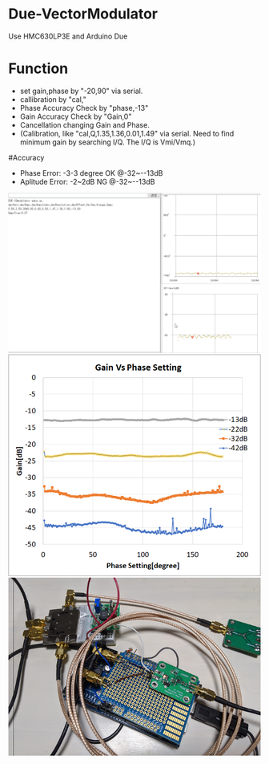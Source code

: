 # Due-VectorModulator
Use HMC630LP3E and Arduino Due

# Function
- set gain,phase by "-20,90" via serial.
- callibration by "cal,"
- Phase Accuracy Check by "phase,-13"
- Gain Accuracy Check by "Gain,0"
- Cancellation changing Gain and Phase.
- (Calibration, like  "cal,Q,1.35,1.36,0.01,1.49" via serial. 
  Need to find minimum gain by searching I/Q. The I/Q is Vmi/Vmq.)

#Accuracy
- Phase Error: -3-3 degree OK @-32~--13dB
- Aplitude Error: -2~2dB  NG @-32~--13dB

![image](https://github.com/uecken/Due-VectorModulator/blob/master/Due-Modulator.gif?raw=true)
![Picture](https://github.com/uecken/Due-VectorModulator/blob/master/image.png?raw=true)
![Picture2](https://github.com/uecken/Due-VectorModulator/blob/master/picture.png?raw=true)
